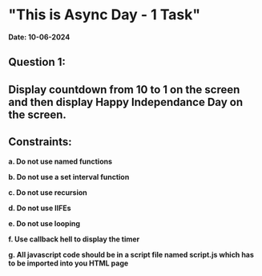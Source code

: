 # "This is Async Day - 1 Task"
**Date: 10-06-2024**

## Question 1:
## Display countdown from 10 to 1 on the screen and then display Happy Independance Day on the screen.

## Constraints:
**a. Do not use named functions**

**b. Do not use a set interval function**

**c. Do not use recursion**

**d. Do not use IIFEs**

**e. Do not use looping**

**f. Use callback hell to display the timer**

**g. All javascript code should be in a script file named script.js which has to be imported into you HTML page**

